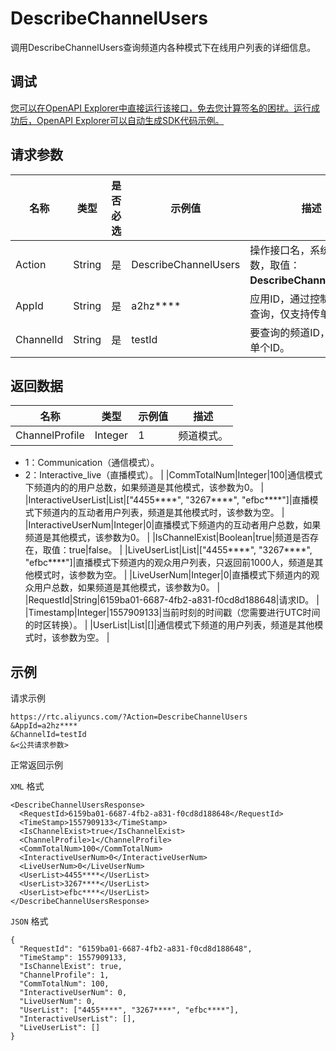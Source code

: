 # DescribeChannelUsers

调用DescribeChannelUsers查询频道内各种模式下在线用户列表的详细信息。

## 调试

[您可以在OpenAPI Explorer中直接运行该接口，免去您计算签名的困扰。运行成功后，OpenAPI Explorer可以自动生成SDK代码示例。](https://api.aliyun.com/#product=rtc&api=DescribeChannelUsers&type=RPC&version=2018-01-11)

## 请求参数

|名称|类型|是否必选|示例值|描述|
|--|--|----|---|--|
|Action|String|是|DescribeChannelUsers|操作接口名，系统规定参数，取值：**DescribeChannelUsers**。 |
|AppId|String|是|a2hz\*\*\*\*|应用ID，通过控制台创建和查询，仅支持传单个ID。 |
|ChannelId|String|是|testId|要查询的频道ID，仅支持传单个ID。 |

## 返回数据

|名称|类型|示例值|描述|
|--|--|---|--|
|ChannelProfile|Integer|1|频道模式。

 -   1：Communication（通信模式）。
-   2：Interactive\_live（直播模式）。 |
|CommTotalNum|Integer|100|通信模式下频道内的的用户总数，如果频道是其他模式，该参数为0。 |
|InteractiveUserList|List|\["4455\*\*\*\*", "3267\*\*\*\*", "efbc\*\*\*\*"\]|直播模式下频道内的互动者用户列表，频道是其他模式时，该参数为空。 |
|InteractiveUserNum|Integer|0|直播模式下频道内的互动者用户总数，如果频道是其他模式，该参数为0。 |
|IsChannelExist|Boolean|true|频道是否存在，取值：true\|false。 |
|LiveUserList|List|\["4455\*\*\*\*", "3267\*\*\*\*", "efbc\*\*\*\*"\]|直播模式下频道内的观众用户列表，只返回前1000人，频道是其他模式时，该参数为空。 |
|LiveUserNum|Integer|0|直播模式下频道内的观众用户总数，如果频道是其他模式，该参数为0。 |
|RequestId|String|6159ba01-6687-4fb2-a831-f0cd8d188648|请求ID。 |
|Timestamp|Integer|1557909133|当前时刻的时间戳（您需要进行UTC时间的时区转换）。 |
|UserList|List|\[\]|通信模式下频道的用户列表，频道是其他模式时，该参数为空。 |

## 示例

请求示例

```
https://rtc.aliyuncs.com/?Action=DescribeChannelUsers
&AppId=a2hz****
&ChannelId=testId
&<公共请求参数>
```

正常返回示例

`XML` 格式

```
<DescribeChannelUsersResponse>
  <RequestId>6159ba01-6687-4fb2-a831-f0cd8d188648</RequestId>
  <TimeStamp>1557909133</TimeStamp>
  <IsChannelExist>true</IsChannelExist>
  <ChannelProfile>1</ChannelProfile>
  <CommTotalNum>100</CommTotalNum>
  <InteractiveUserNum>0</InteractiveUserNum>
  <LiveUserNum>0</LiveUserNum>
  <UserList>4455****</UserList>
  <UserList>3267****</UserList>
  <UserList>efbc****</UserList>
</DescribeChannelUsersResponse>
```

`JSON` 格式

```
{
  "RequestId": "6159ba01-6687-4fb2-a831-f0cd8d188648",
  "TimeStamp": 1557909133,
  "IsChannelExist": true,
  "ChannelProfile": 1,
  "CommTotalNum": 100,
  "InteractiveUserNum": 0,
  "LiveUserNum": 0,
  "UserList": ["4455****", "3267****", "efbc****"],
  "InteractiveUserList": [],
  "LiveUserList": []
}
```

